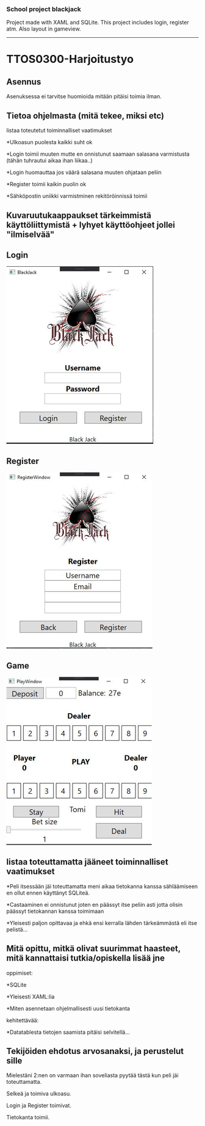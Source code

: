 ### School project blackjack

Project made with XAML and SQLite. This project includes login, register atm. Also layout in gameview. 

---

# TTOS0300-Harjoitustyo

## Asennus

Asenuksessa ei tarvitse huomioida mitään pitäisi toimia ilman.

## Tietoa ohjelmasta (mitä tekee, miksi etc)

listaa toteutetut toiminnalliset vaatimukset

*Ulkoasun puolesta kaikki suht ok

*Login toimii muuten mutte en onnistunut saamaan salasana varmistusta 
(tähän tuhrautui aikaa ihan liikaa..)

*Login huomauttaa jos väärä salasana muuten ohjataan peliin

*Register toimii kaikin puolin ok

*Sähköpostin uniikki varmistminen rekitöröinnissä toimii

## Kuvaruutukaappaukset tärkeimmistä käyttöliittymistä + lyhyet käyttöohjeet jollei "ilmiselvää"

## Login

![Login](WpfBlackJack/images/login.JPG)

## Register

![Register](WpfBlackJack/images/register.JPG)

## Game

![Game](WpfBlackJack/images/play.JPG)

## listaa toteuttamatta jääneet toiminnalliset vaatimukset
*Peli itsessään jäi toteuttamatta meni aikaa tietokanna kanssa sähläämiseen 
en ollut ennen käyttänyt SQLiteä.

*Castaaminen ei onnistunut joten en päässyt itse peliin asti jotta olisin päässyt
tietokannan kanssa toimimaan

*Yleisesti paljon opittavaa ja ehkä ensi kerralla lähden tärkeämmästä eli 
itse pelistä...

## Mitä opittu, mitkä olivat suurimmat haasteet, mitä kannattaisi tutkia/opiskella lisää jne
oppimiset:

*SQLite

*Yleisesti XAML:lia

*Miten asennetaan ohjelmallisesti uusi tietokanta

kehitettävää:

*Datatablesta tietojen saamista pitäisi selvitellä...


## Tekijöiden ehdotus arvosanaksi, ja perustelut sille

Mielestäni 2:nen on varmaan ihan soveliasta pyytää tästä kun peli jäi toteuttamatta.

Selkeä ja toimiva ulkoasu. 

Login ja Register toimivat. 

Tietokanta toimii.
